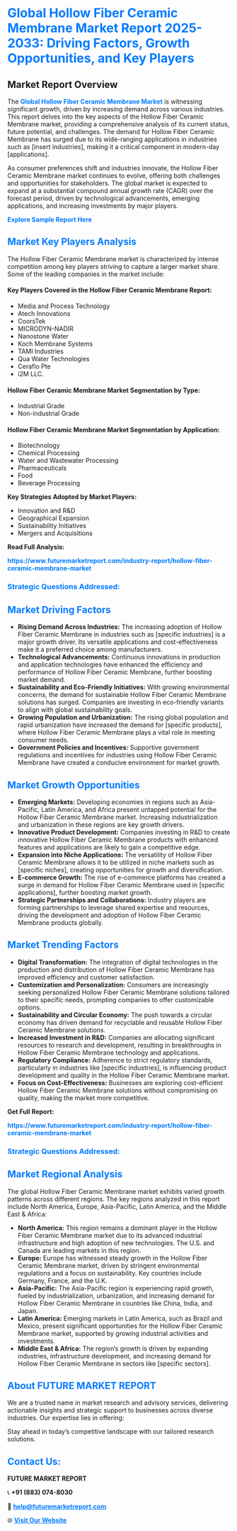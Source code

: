 <h1 style="color: #007BFF;">Global Hollow Fiber Ceramic Membrane Market Report 2025-2033: Driving Factors, Growth Opportunities, and Key Players</h1>

<section id="overview">
<h2>Market Report Overview</h2>
<p>The <a href="https://www.futuremarketreport.com/industry-report/hollow-fiber-ceramic-membrane-market" style="color: #007BFF; text-decoration: none;"><strong>Global Hollow Fiber Ceramic Membrane Market</strong></a> is witnessing significant growth, driven by increasing demand across various industries. This report delves into the key aspects of the Hollow Fiber Ceramic Membrane market, providing a comprehensive analysis of its current status, future potential, and challenges. The demand for Hollow Fiber Ceramic Membrane has surged due to its wide-ranging applications in industries such as [insert industries], making it a critical component in modern-day [applications].</p>
<p>As consumer preferences shift and industries innovate, the Hollow Fiber Ceramic Membrane market continues to evolve, offering both challenges and opportunities for stakeholders. The global market is expected to expand at a substantial compound annual growth rate (CAGR) over the forecast period, driven by technological advancements, emerging applications, and increasing investments by major players.</p>
</section>

<section id="overview">
<p><a href="https://www.futuremarketreport.com/request-sample/reportId=91725" style="color: #007BFF; text-decoration: none;"><strong>Explore Sample Report Here</strong></a></p>
</section>

<section id="key-players">
<h2 style="color: #007BFF;">Market Key Players Analysis</h2>
<p>The Hollow Fiber Ceramic Membrane market is characterized by intense competition among key players striving to capture a larger market share. Some of the leading companies in the market include:</p>
<h4>Key Players Covered in the Hollow Fiber Ceramic Membrane Report:</h4>
<ul><li>Media and Process Technology</li><li>Atech Innovations</li><li>CoorsTek</li><li>MICRODYN-NADIR</li><li>Nanostone Water</li><li>Koch Membrane Systems</li><li>TAMI Industries</li><li>Qua Water Technologies</li><li>Ceraflo Pte</li><li>i2M LLC.</li></ul>
<h4>Hollow Fiber Ceramic Membrane Market Segmentation by Type:</h4>
<ul><li>Industrial Grade</li><li>Non-industrial Grade</li></ul>

<h4>Hollow Fiber Ceramic Membrane Market Segmentation by Application:</h4>
<ul><li>Biotechnology</li><li>Chemical Processing</li><li>Water and Wastewater Processing</li><li>Pharmaceuticals</li><li>Food</li><li>Beverage Processing</li></ul>
<p><strong>Key Strategies Adopted by Market Players:</strong></p>
<ul>
<li>Innovation and R&D</li>
<li>Geographical Expansion</li>
<li>Sustainability Initiatives</li>
<li>Mergers and Acquisitions</li>
</ul>
</section>

<section>
<p><strong>Read Full Analysis: </strong></p><a href="https://www.futuremarketreport.com/industry-report/hollow-fiber-ceramic-membrane-market" style="color: #007BFF; text-decoration: none;"><strong>https://www.futuremarketreport.com/industry-report/hollow-fiber-ceramic-membrane-market</strong></a>
<h3 style="color: #007BFF;">Strategic Questions Addressed:</h3>
</section>

<section id="driving-factors">
<h2 style="color: #007BFF;">Market Driving Factors</h2>
<ul>
<li><strong>Rising Demand Across Industries:</strong> The increasing adoption of Hollow Fiber Ceramic Membrane in industries such as [specific industries] is a major growth driver. Its versatile applications and cost-effectiveness make it a preferred choice among manufacturers.</li>
<li><strong>Technological Advancements:</strong> Continuous innovations in production and application technologies have enhanced the efficiency and performance of Hollow Fiber Ceramic Membrane, further boosting market demand.</li>
<li><strong>Sustainability and Eco-Friendly Initiatives:</strong> With growing environmental concerns, the demand for sustainable Hollow Fiber Ceramic Membrane solutions has surged. Companies are investing in eco-friendly variants to align with global sustainability goals.</li>
<li><strong>Growing Population and Urbanization:</strong> The rising global population and rapid urbanization have increased the demand for [specific products], where Hollow Fiber Ceramic Membrane plays a vital role in meeting consumer needs.</li>
<li><strong>Government Policies and Incentives:</strong> Supportive government regulations and incentives for industries using Hollow Fiber Ceramic Membrane have created a conducive environment for market growth.</li>
</ul>
</section>

<section id="growth-opportunities">
<h2 style="color: #007BFF;">Market Growth Opportunities</h2>
<ul>
<li><strong>Emerging Markets:</strong> Developing economies in regions such as Asia-Pacific, Latin America, and Africa present untapped potential for the Hollow Fiber Ceramic Membrane market. Increasing industrialization and urbanization in these regions are key growth drivers.</li>
<li><strong>Innovative Product Development:</strong> Companies investing in R&D to create innovative Hollow Fiber Ceramic Membrane products with enhanced features and applications are likely to gain a competitive edge.</li>
<li><strong>Expansion into Niche Applications:</strong> The versatility of Hollow Fiber Ceramic Membrane allows it to be utilized in niche markets such as [specific niches], creating opportunities for growth and diversification.</li>
<li><strong>E-commerce Growth:</strong> The rise of e-commerce platforms has created a surge in demand for Hollow Fiber Ceramic Membrane used in [specific applications], further boosting market growth.</li>
<li><strong>Strategic Partnerships and Collaborations:</strong> Industry players are forming partnerships to leverage shared expertise and resources, driving the development and adoption of Hollow Fiber Ceramic Membrane products globally.</li>
</ul>
</section>

<section id="trending-factors">
<h2 style="color: #007BFF;">Market Trending Factors</h2>
<ul>
<li><strong>Digital Transformation:</strong> The integration of digital technologies in the production and distribution of Hollow Fiber Ceramic Membrane has improved efficiency and customer satisfaction.</li>
<li><strong>Customization and Personalization:</strong> Consumers are increasingly seeking personalized Hollow Fiber Ceramic Membrane solutions tailored to their specific needs, prompting companies to offer customizable options.</li>
<li><strong>Sustainability and Circular Economy:</strong> The push towards a circular economy has driven demand for recyclable and reusable Hollow Fiber Ceramic Membrane solutions.</li>
<li><strong>Increased Investment in R&D:</strong> Companies are allocating significant resources to research and development, resulting in breakthroughs in Hollow Fiber Ceramic Membrane technology and applications.</li>
<li><strong>Regulatory Compliance:</strong> Adherence to strict regulatory standards, particularly in industries like [specific industries], is influencing product development and quality in the Hollow Fiber Ceramic Membrane market.</li>
<li><strong>Focus on Cost-Effectiveness:</strong> Businesses are exploring cost-efficient Hollow Fiber Ceramic Membrane solutions without compromising on quality, making the market more competitive.</li>
</ul>
</section>

<section>
<p><strong>Get Full Report: </strong></p><a href="https://www.futuremarketreport.com/industry-report/hollow-fiber-ceramic-membrane-market" style="color: #007BFF; text-decoration: none;"><strong>https://www.futuremarketreport.com/industry-report/hollow-fiber-ceramic-membrane-market</strong></a>
<h3 style="color: #007BFF;">Strategic Questions Addressed:</h3>
</section>


<section id="regional-analysis">
<h2 style="color: #007BFF;">Market Regional Analysis</h2>
<p>The global Hollow Fiber Ceramic Membrane market exhibits varied growth patterns across different regions. The key regions analyzed in this report include North America, Europe, Asia-Pacific, Latin America, and the Middle East & Africa:</p>
<ul>
<li><strong>North America:</strong> This region remains a dominant player in the Hollow Fiber Ceramic Membrane market due to its advanced industrial infrastructure and high adoption of new technologies. The U.S. and Canada are leading markets in this region.</li>
<li><strong>Europe:</strong> Europe has witnessed steady growth in the Hollow Fiber Ceramic Membrane market, driven by stringent environmental regulations and a focus on sustainability. Key countries include Germany, France, and the U.K.</li>
<li><strong>Asia-Pacific:</strong> The Asia-Pacific region is experiencing rapid growth, fueled by industrialization, urbanization, and increasing demand for Hollow Fiber Ceramic Membrane in countries like China, India, and Japan.</li>
<li><strong>Latin America:</strong> Emerging markets in Latin America, such as Brazil and Mexico, present significant opportunities for the Hollow Fiber Ceramic Membrane market, supported by growing industrial activities and investments.</li>
<li><strong>Middle East & Africa:</strong> The region’s growth is driven by expanding industries, infrastructure development, and increasing demand for Hollow Fiber Ceramic Membrane in sectors like [specific sectors].</li>
</ul>
</section>

<footer>
<h2 style="color: #007BFF;">About FUTURE MARKET REPORT</h2>
<p>We are a trusted name in market research and advisory services, delivering actionable insights and strategic support to businesses across diverse industries. Our expertise lies in offering:</p>

<p>Stay ahead in today’s competitive landscape with our tailored research solutions.</p>

<h2 style="color: #007BFF;">Contact Us:</h2>
<p><strong>FUTURE MARKET REPORT</strong></p>
<p>📞 <strong>+91 (883) 074-8030</strong></p>
<p>📧 <strong><a href="mailto:help@futuremarketreport.com" style="color: #007BFF;">help@futuremarketreport.com</a></strong></p>
<p>🌐 <strong><a href="https://www.futuremarketreport.com/" style="color: #007BFF;">Visit Our Website</a></strong></p>
</footer>